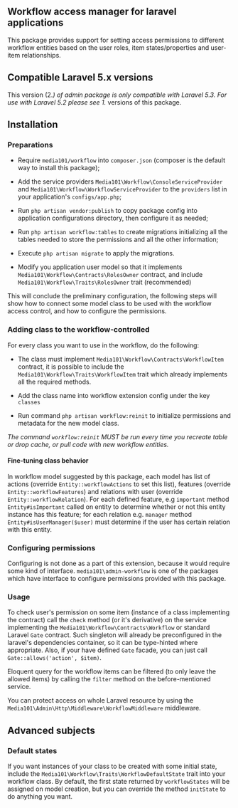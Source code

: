 ## Workflow access manager for laravel applications

This package provides support for setting access permissions to different workflow entities based on
the user roles, item states/properties and user-item relationships.

## Compatible Laravel 5.x versions

This version (2.*) of admin package is only compatible with Laravel 5.3. For use with 
Laravel 5.2 please see 1.* versions of this package.

## Installation

### Preparations

* Require `media101/workflow` into `composer.json` (composer is the default way to install this package);

* Add the service providers `Media101\Workflow\ConsoleServiceProvider` and `Media101\Workflow\WorkflowServiceProvider`
to the `providers` list in your application's `configs/app.php`;

* Run `php artisan vendor:publish` to copy package config into application configurations directory,
then configure it as needed;

* Run `php artisan workflow:tables` to create migrations initializing all the tables needed to store the permissions
and all the other information;

* Execute `php artisan migrate` to apply the migrations.

* Modify you application user model so that it implements `Media101\Workflow\Contracts\RolesOwner` contract, and
include `Media101\Workflow\Traits\RolesOwner` trait (recommended)

This will conclude the preliminary configuration, the following steps will show how to connect some model class
to be used with the workflow access control, and how to configure the permissions.

### Adding class to the workflow-controlled

For every class you want to use in the workflow, do the following:

* The class must implement `Media101\Workflow\Contracts\WorkflowItem` contract, it is possible to include the
`Media101\Workflow\Traits\WorkflowItem` trait which already implements all the required methods.

* Add the class name into workflow extension config under the key `classes`

* Run command `php artisan workflow:reinit` to initialize permissions and metadata for the new model class.

*The command `workflow:reinit` MUST be run every time you recreate table or drop cache, or pull code with new workflow entities.*

#### Fine-tuning class behavior

In workflow model suggested by this package, each model has list of actions (override `Entity::workflowActions` to
set this list),  features (override `Entity::workflowFeatures`) and relations with user (override `Entity::workflowRelation`).
For each defined feature, e.g `important` method `Entity#isImportant` called on entity to determine whether or not this
entity instance has this feature; for each relation e.g. `manager` method `Entity#isUserManager($user)` must determine
if the user has certain relation with this entity.

### Configuring permissions

Configuring is not done as a part of this extension, because it would require some kind of interface.
`media101\admin-workflow` is one of the packages which have interface to configure permissions provided with this package.

### Usage

To check user's permission on some item (instance of a class implementing the contract) call the `check` method
(or it's derivative) on the service implementing the `Media101\Workflow\Contracts\Workflow` or standard Laravel `Gate`
contract. Such singleton will already be preconfigured in the laravel's dependencies container, so it can be
type-hinted where appropriate. Also, if your have defined `Gate` facade, you can just call `Gate::allows('action', $item)`.

Eloquent query for the workflow items can be filtered (to only leave the allowed items) by calling the `filter` method
on the before-mentioned service.

You can protect access on whole Laravel resource by using the `Media101\Admin\Http\Middleware\WorkflowMiddleware` middleware.

## Advanced subjects

### Default states

If you want instances of your class to be created with some initial state, include the
`Media101\Workflow\Traits\WorkflowDefaultState` trait into your workflow class. By default, the first state returned
by `workflowStates` will be assigned on model creation, but you can override the method `initState` to do anything
you want.
